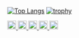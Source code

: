 [![Top Langs](https://github-readme-stats.vercel.app/api/top-langs/?username=NaokiHaba)](https://github.com/anuraghazra/github-readme-stats)
[![trophy](https://github-profile-trophy.vercel.app/?username=NaokiHaba&theme=dracula&column=7
)](https://github.com/ryo-ma/github-profile-trophy)


<p align="left">
  <a href="https://zenn.dev/naonao70">
    <img height="20" src="https://badgen.org/img/zenn/naonao70/likes?style=plastic" alt="Likes" />
  </a>
  <a href="https://zenn.dev/naonao70">
    <img height="20" src="https://badgen.org/img/zenn/naonao70/followers?style=plastic" alt="Followers" />
  </a>
  <a href="https://zenn.dev/naonao70">
    <img height="20" src="https://badgen.org/img/zenn/naonao70/articles?style=plastic" alt="Articles" />
  </a>
  <a href="http://qiita.com/NaokiHaba">
    <img height="20" src="https://qiita-badge.apiapi.app/s/NaokiHaba/contributions.svg" />
  </a>
  <a href="http://qiita.com/NaokiHaba">
    <img height="20" src="https://qiita-badge.apiapi.app/s/NaokiHaba/posts.svg" />
  </a>
</p>
